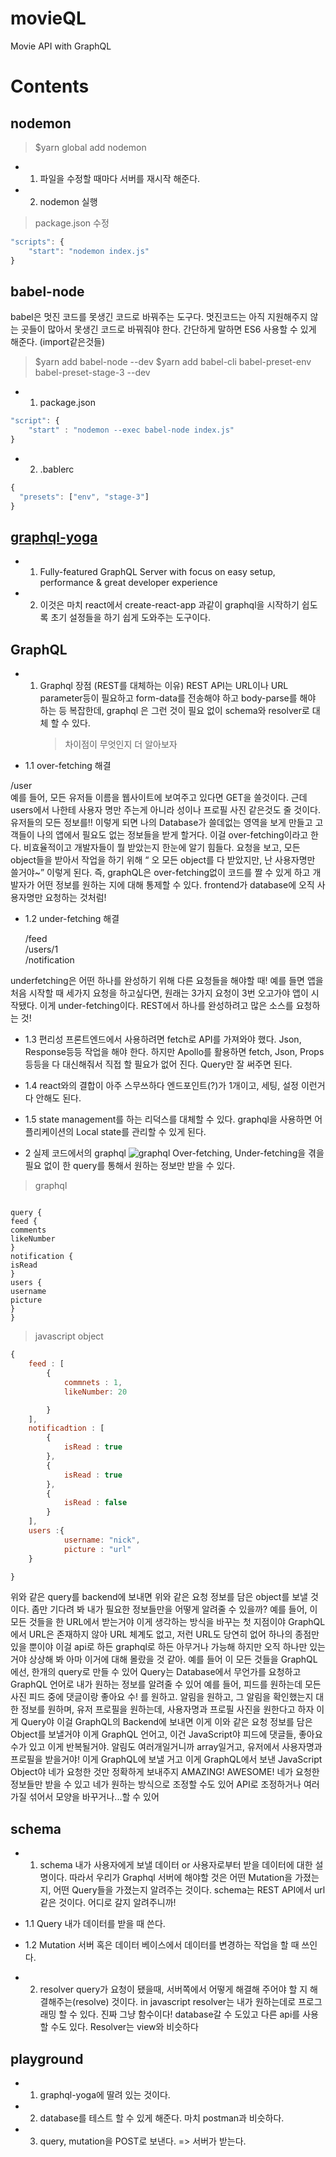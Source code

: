 # movieQL

Movie API with GraphQL

# Contents

## nodemon

> \$yarn global add nodemon

- 1. 파일을 수정할 때마다 서버를 재시작 해준다.
- 2.  nodemon 실행

> package.json 수정

```js
"scripts": {
    "start": "nodemon index.js"
}
```

## babel-node

babel은 멋진 코드를 못생긴 코드로 바꿔주는 도구다. 멋진코드는 아직 지원해주지 않는 곳들이 많아서 못생긴 코드로 바꿔줘야 한다. 간단하게 말하면 ES6 사용할 수 있게 해준다. (import같은것들)

> \$yarn add babel-node --dev
> \$yarn add babel-cli babel-preset-env babel-preset-stage-3 --dev

- 1. package.json

```js
"script": {
    "start" : "nodemon --exec babel-node index.js"
}
```

- 2. .bablerc

```js
{
  "presets": ["env", "stage-3"]
}
```

## [graphql-yoga](https://github.com/prisma-labs/graphql-yoga)

- 1. Fully-featured GraphQL Server with focus on easy setup, performance & great developer experience
- 2. 이것은 마치 react에서 create-react-app 과같이 graphql을 시작하기 쉽도록 초기 설정들을 하기 쉽게 도와주는 도구이다.

## GraphQL

- 1. Graphql 장점 (REST를 대체하는 이유)
     REST API는 URL이나 URL parameter등이 필요하고 form-data를 전송해야 하고 body-parse를 해야 하는 등 복잡한데, graphql 은 그런 것이 필요 없이 schema와 resolver로 대체 할 수 있다.
     > 차이점이 무엇인지 더 알아보자

- 1.1 over-fetching 해결

/user</br>
예를 들어, 모든 유저들 이름을 웹사이트에 보여주고 있다면 GET을 쓸것이다. 근데 users에서 나한테 사용자 명만 주는게 아니라 성이나 프로필 사진 같은것도 줄 것이다. 유저들의 모든 정보를!! 이렇게 되면 나의 Database가 쓸데없는 영역을 보게 만들고 고객들이 나의 앱에서 필요도 없는 정보들을 받게 할거다.
이걸 over-fetching이라고 한다. 비효율적이고 개발자들이 뭘 받았는지 한눈에 알기 힘들다. 요청을 보고, 모든 object들을 받아서 작업을 하기 위해 “ 오 모든 object를 다 받았지만, 난 사용자명만 쓸거야~” 이렇게 된다. 즉, graphQL은 over-fetching없이 코드를 짤 수 있게 하고 개발자가 어떤 정보를 원하는 지에 대해 통제할 수 있다. frontend가 database에 오직 사용자명만 요청하는 것처럼!

- 1.2 under-fetching 해결

  /feed</br>
  /users/1</br>
  /notification</br>

underfetching은 어떤 하나를 완성하기 위해 다른 요청들을 해야할 때! 예를 들면 앱을 처음 시작할 때 세가지 요청을 하고싶다면, 원래는 3가지 요청이 3번 오고가야 앱이 시작됐다. 이게 under-fetching이다. REST에서 하나를 완성하려고 많은 소스를 요청하는 것!

- 1.3 편리성
  프론트엔드에서 사용하려면 fetch로 API를 가져와야 했다. Json, Response등등 작업을 해야 한다. 하지만 Apollo를 활용하면 fetch, Json, Props 등등을 다 대신해줘서 직접 할 필요가 없어 진다. Query만 잘 써주면 된다.

- 1.4 react와의 결합이 아주 스무쓰하다
  엔드포인트(?)가 1개이고, 세팅, 설정 이런거 다 안해도 된다.

- 1.5 state management를 하는 리덕스를 대체할 수 있다.
  graphql을 사용하면 어플리케이션의 Local state를 관리할 수 있게 된다.

- 2 실제 코드에서의 graphql
  ![graphql](./image/graphql.png)
  Over-fetching, Under-fetching을 겪을 필요 없이 한 query를 통해서 원하는 정보만 받을 수 있다.

> graphql

```

query {
feed {
comments
likeNumber
}
notification {
isRead
}
users {
username
picture
}
}

```

> javascript object

```js
{
    feed : [
        {
            commnets : 1,
            likeNumber: 20

        }
    ],
    notificadtion : [
        {
            isRead : true
        },
        {
            isRead : true
        },
        {
            isRead : false
        }
    ],
    users :{
            username: "nick",
            picture : "url"
    }

}
```

위와 같은 query를 backend에 보내면 위와 같은 요청 정보를 담은 object를 보낼 것이다.
좀만 기다려 봐 내가 필요한 정보들만을 어떻게 알려줄 수 있을까? 예를 들어, 이 모든 것들을 한 URL에서 받는거야 이게 생각하는 방식을 바꾸는 첫 지점이야 GraphQL에서 URL은 존재하지 않아 URL 체계도 없고, 저런 URL도 당연히 없어 하나의 종점만 있을 뿐이야 이걸 api로 하든 graphql로 하든 아무거나 가능해 하지만 오직 하나만 있는거야 상상해 봐 아마 이거에 대해 몰랐을 것 같아. 예를 들어 이 모든 것들을 GraphQL에선, 한개의 query로 만들 수 있어 Query는 Database에서 무언가를 요청하고 GraphQL 언어로 내가 원하는 정보를 알려줄 수 있어 예를 들어, 피드를 원하는데 모든 사진 피드 중에 댓글이랑 좋아요 수! 를 원하고. 알림을 원하고, 그 알림을 확인했는지 대한 정보를 원하며, 유저 프로필을 원하는데, 사용자명과 프로필 사진을 원한다고 하자 이게 Query야 이걸 GraphQL의 Backend에 보내면 이게 이와 같은 요청 정보를 담은 Object를 보낼거야 이게 GraphQL 언어고, 이건 JavaScript야 피드에 댓글들, 좋아요 수가 있고 이게 반복될거야. 알림도 여러개일거니까 array일거고, 유저에서 사용자명과 프로필을 받을거야! 이게 GraphQL에 보낼 거고 이게 GraphQL에서 보낸 JavaScript Object야 네가 요청한 것만 정확하게 보내주지 AMAZING! AWESOME! 네가 요청한 정보들만 받을 수 있고 네가 원하는 방식으로 조정할 수도 있어 API로 조정하거나 여러가질 섞어서 모양을 바꾸거나...할 수 있어

## schema

- 1. schema
     내가 사용자에게 보낼 데이터 or 사용자로부터 받을 데이터에 대한 설명이다. 따라서 우리가 Graphql 서버에 해야할 것은 어떤 Mutation을 가졌는지, 어떤 Query들을 가졌는지 알려주는 것이다.
     schema는 REST API에서 url 같은 것이다. 어디로 갈지 알려주니까!

- 1.1 Query
  내가 데이터를 받을 때 쓴다.

- 1.2 Mutation
  서버 혹은 데이터 베이스에서 데이터를 변경하는 작업을 할 때 쓰인다.

- 2. resolver
     query가 요청이 됐을때, 서버쪽에서 어떻게 해결해 주어야 할 지 해결해주는(resolve) 것이다. in javascript
     resolver는 내가 원하는데로 프로그래밍 할 수 있다. 진짜 그냥 함수이다! database갈 수 도있고 다른 api를 사용할 수도 있다.
     Resolver는 view와 비슷하다

## playground

- 1. graphql-yoga에 딸려 있는 것이다.
- 2. database를 테스트 할 수 있게 해준다. 마치 postman과 비슷하다.
- 3. query, mutation을 POST로 보낸다. => 서버가 받는다.
